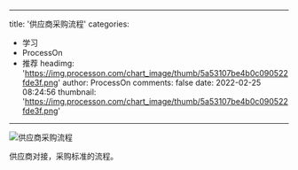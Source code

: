 
---
title: '供应商采购流程'
categories: 
 - 学习
 - ProcessOn
 - 推荐
headimg: 'https://img.processon.com/chart_image/thumb/5a53107be4b0c090522fde3f.png'
author: ProcessOn
comments: false
date: 2022-02-25 08:24:56
thumbnail: 'https://img.processon.com/chart_image/thumb/5a53107be4b0c090522fde3f.png'
---

<div>   
<img class="thumb" alt="供应商采购流程" src="https://img.processon.com/chart_image/thumb/5a53107be4b0c090522fde3f.png" referrerpolicy="no-referrer">
<p>供应商对接，采购标准的流程。</p>  
</div>
            